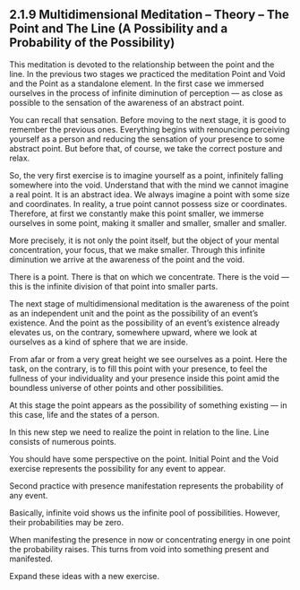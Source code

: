 ## 2.1.9 Multidimensional Meditation – Theory – The Point and The Line (A Possibility and a Probability of the Possibility)

This meditation is devoted to the relationship between the point and the line. In the previous two stages we practiced the meditation Point and Void and the Point as a standalone element. In the first case we immersed ourselves in the process of infinite diminution of perception — as close as possible to the sensation of the awareness of an abstract point.

You can recall that sensation. Before moving to the next stage, it is good to remember the previous ones. Everything begins with renouncing perceiving yourself as a person and reducing the sensation of your presence to some abstract point. But before that, of course, we take the correct posture and relax.

So, the very first exercise is to imagine yourself as a point, infinitely falling somewhere into the void. Understand that with the mind we cannot imagine a real point. It is an abstract idea. We always imagine a point with some size and coordinates. In reality, a true point cannot possess size or coordinates. Therefore, at first we constantly make this point smaller, we immerse ourselves in some point, making it smaller and smaller, smaller and smaller.

More precisely, it is not only the point itself, but the object of your mental concentration, your focus, that we make smaller. Through this infinite diminution we arrive at the awareness of the point and the void.

There is a point. There is that on which we concentrate. There is the void — this is the infinite division of that point into smaller parts.

The next stage of multidimensional meditation is the awareness of the point as an independent unit and the point as the possibility of an event’s existence. And the point as the possibility of an event’s existence already elevates us, on the contrary, somewhere upward, where we look at ourselves as a kind of sphere that we are inside.

From afar or from a very great height we see ourselves as a point. Here the task, on the contrary, is to fill this point with your presence, to feel the fullness of your individuality and your presence inside this point amid the boundless universe of other points and other possibilities.

At this stage the point appears as the possibility of something existing — in this case, life and the states of a person. 

In this new step we need to realize the point in relation to the line. Line consists of numerous points. 

You should have some perspective on the point. Initial Point and the Void exercise represents the possibility for any event to appear. 

Second practice with presence manifestation represents the probability of any event. 

Basically, infinite void shows us the infinite pool of possibilities. However, their probabilities may be zero. 

When manifesting the presence in now or concentrating energy in one point the probability raises. This turns from void into something present and manifested. 

Expand these ideas with a new exercise.

